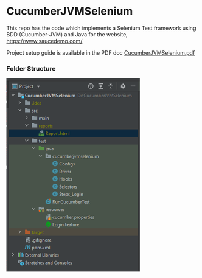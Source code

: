# CucumberJVMSelenium
This repo has the code which implements a Selenium Test framework using BDD (Cucumber-JVM) and Java for the website, https://www.saucedemo.com/

Project setup guide is available in the PDF doc [CucumberJVMSelenium.pdf](CucumberJVMSelenium.pdf)

### **Folder Structure**
![img.png](img.PNG)
